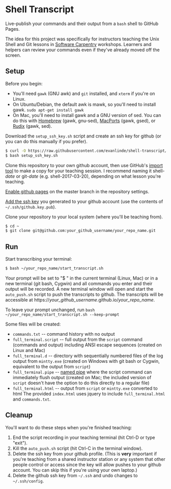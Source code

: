 Shell Transcript
================

Live-publish your commands and their output from a `bash` shell to GitHub Pages.

The idea for this project was specifically for instructors teaching the Unix Shell and Git lessons in [Software Carpentry](https://software-carpentry.org) workshops. Learners and helpers can review your commands even if they've already moved off the screen.


Setup
-----

Before you begin:
* You'll need `gawk` (GNU awk) and `git` installed, and `xterm` if you're on Linux.
* On Ubuntu/Debian, the default awk is mawk, so you'll need to install gawk.
`sudo apt-get install gawk`
* On Mac, you'll need to install gawk and a GNU version of sed. You can do this with [Homebrew](https://brew.sh/) (gawk, gnu-sed), [MacPorts](https://www.macports.org/) (gawk, gsed), or [Rudix](http://rudix.org/) (gawk, sed).

Download the `setup_ssh_key.sh` script and create an ssh key for github (or you can do this manually if you prefer).
```bash
$ curl -O https://raw.githubusercontent.com/evanlinde/shell-transcript/master/setup_ssh_key.sh
$ bash setup_ssh_key.sh
```

Clone this repository to your own github account, then use GitHub's [import tool](https://help.github.com/articles/importing-a-repository-with-github-importer/) to make a copy for your teaching session. I recommend naming it shell-*date* or git-*date* (e.g. shell-2017-03-20), depending on what lesson you're teaching.

[Enable github pages](https://help.github.com/articles/configuring-a-publishing-source-for-github-pages/#enabling-github-pages-to-publish-your-site-from-master-or-gh-pages) on the master branch in the repository settings.

[Add the ssh key](https://help.github.com/articles/adding-a-new-ssh-key-to-your-github-account/) you generated to your github account (use the contents of `~/.ssh/github.key.pub`).

Clone your repository to your local system (where you'll be teaching from).
```bash
$ cd ~
$ git clone git@github.com:your_github_username/your_repo_name.git
```


Run
---

Start transcribing your terminal:
```bash
$ bash ~/your_repo_name/start_transcript.sh
```
Your prompt will be set to "$ " in the current terminal (Linux, Mac) or in a new terminal (git bash, Cygwin) and all commands you enter and their output will be recorded. A new terminal window will open and start the `auto_push.sh` script to push the transcripts to github. The transcripts will be accessible at https://*your_github_username*.github.io/*your_repo_name*.

To leave your prompt unchanged, run `bash ~/your_repo_name/start_transcript.sh --keep-prompt`

Some files will be created:
* `commands.txt` -- command history with no output
* `full_terminal.script` -- full output from the `script` command (commands and output) including ANSI escape sequences (created on Linux and Mac)
* `full_terminal.d` -- directory with sequentially numbered files of the log output from `mintty.exe` (created on Windows with git bash or Cygwin, equivalent to the output from `script`)
* `full_terminal.pipe` -- [named pipe](https://en.wikipedia.org/wiki/Unix_file_types#Named_pipe) where the script command can immediately flush output (created on Mac; the included version of `script` doesn't have the option to do this directly to a regular file)
* `full_terminal.html` -- output from `script` or `mintty.exe` converted to html
The provided `index.html` uses jquery to include `full_terminal.html` and `commands.txt`.


Cleanup
-------

You'll want to do these steps when you're finished teaching:
1. End the script recording in your teaching terminal (hit Ctrl-D or type "exit").
2. Kill the `auto_push.sh` script (hit Ctrl-C in the terminal window).
3. Delete the ssh key from your github profile. (This is **very** important if you're teaching from a shared instructor station or any system that other people control or access since the key will allow pushes to your github account. You can skip this if you're using your own laptop.)
4. Delete the github ssh key from `~/.ssh` and undo changes to `~/.ssh/config`.

